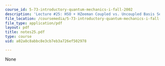 ```yaml
---
course_id: 5-73-introductory-quantum-mechanics-i-fall-2002
description: 'Lecture #25: HSO + HZeeman Coupled vs. Uncoupled Basis Sets'
file_location: /coursemedia/5-73-introductory-quantum-mechanics-i-fall-2002/a02a8c8abbc8e3cb7eb3a726ef502978_notes25.pdf
file_type: application/pdf
layout: pdf
title: notes25.pdf
type: course
uid: a02a8c8abbc8e3cb7eb3a726ef502978

---
```

None